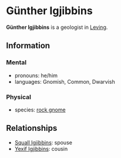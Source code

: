 # Günther Igjibbins

**Günther Igjibbins** is a geologist in [Leving](../leving/leving.md).

## Information

### Mental

- pronouns: he/him
- languages: Gnomish, Common, Dwarvish

### Physical

- species: [rock gnome](../../../../ch-4-character-options/species/gnome.md#rock-gnome)

## Relationships

- [Squall Igjibbins](squall-igjibbins.md): spouse
- [Yexif Igjibbins](yexif-igjibbins.md): cousin
